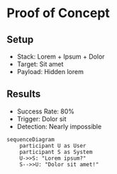 # Proof of Concept

<div class="relative">

<div v-click="1">

## **Setup**
- Stack: Lorem + Ipsum + Dolor
- Target: Sit amet
- Payload: Hidden lorem

</div>

<div v-click="2">

## **Results**
- Success Rate: 80%
- Trigger: Dolor sit
- Detection: Nearly impossible

</div>

<div 
  v-click="3"
  v-motion
  :initial="{ scale: 0, opacity: 0, y: 50 }"
  :enter="{ scale: 1, opacity: 1, y: 0 }"
  :duration="800"
  class="absolute inset-0  dark:bg-gray-900 rounded-lg shadow-2xl backdrop-blur-sm border-2"
>

```mermaid {scale: 0.73}
sequenceDiagram
    participant U as User
    participant S as System
    U->>S: "Lorem ipsum?"
    S-->>U: "Dolor sit amet!"
```

</div>

</div>
